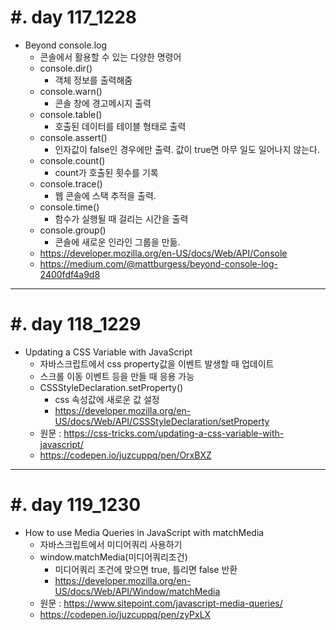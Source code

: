 #. day 117_1228
===============
* Beyond console.log
    * 콘솔에서 활용할 수 있는 다양한 명령어
    * console.dir()
        * 객체 정보를 출력해줌
    * console.warn()
        * 콘솔 창에 경고메시지 출력
    * console.table()
        * 호출된 데이터를 테이블 형태로 출력
    * console.assert()
        * 인자값이 false인 경우에만 출력. 값이 true면 아무 일도 일어나지 않는다.
    * console.count()
        * count가 호출된 횟수를 기록
    * console.trace()
        * 웹 콘솔에 스택 추적을 출력.
    * console.time()
        * 함수가 실행될 때 걸리는 시간을 출력
    * console.group()
        * 콘솔에 새로운 인라인 그룹을 만듦.
    * https://developer.mozilla.org/en-US/docs/Web/API/Console
    * https://medium.com/@mattburgess/beyond-console-log-2400fdf4a9d8

---------------------------------
#. day 118_1229
===============
* Updating a CSS Variable with JavaScript
    * 자바스크립트에서 css property값을 이벤트 발생할 때 업데이트
    * 스크롤 이동 이벤트 등을 만들 때 응용 가능
    * CSSStyleDeclaration.setProperty()
        * css 속성값에 새로운 값 설정
        * https://developer.mozilla.org/en-US/docs/Web/API/CSSStyleDeclaration/setProperty
    * 원문 : https://css-tricks.com/updating-a-css-variable-with-javascript/
    * https://codepen.io/juzcuppq/pen/OrxBXZ

---------------------------------
#. day 119_1230
===============
* How to use Media Queries in JavaScript with matchMedia
    * 자바스크립트에서 미디어쿼리 사용하기
    * window.matchMedia(미디어쿼리조건)
        * 미디어쿼리 조건에 맞으면 true, 틀리면 false 반환
        * https://developer.mozilla.org/en-US/docs/Web/API/Window/matchMedia
    * 원문 : https://www.sitepoint.com/javascript-media-queries/
    * https://codepen.io/juzcuppq/pen/zyPxLX
